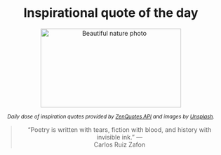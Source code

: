 
<div align="center">

# Inspirational quote of the day

<img src="./data/photo.jpeg" alt="Beautiful nature photo" width="320" height="180">

<sub><i>Daily dose of inspiration quotes provided by [ZenQuotes API](https://zenquotes.io/) and images by [Unsplash](https://unsplash.com/).</i></sub>


<blockquote>&ldquo;Poetry is written with tears, fiction with blood, and history with invisible ink.&rdquo; &mdash; <footer>Carlos Ruiz Zafon</footer></blockquote>

</div>
